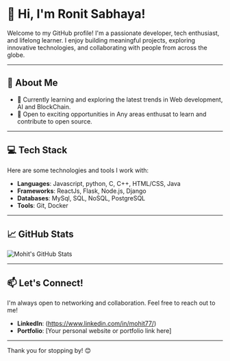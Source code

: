 # 👋 Hi, I'm Ronit Sabhaya!

Welcome to my GitHub profile! I'm a passionate developer, tech enthusiast, and lifelong learner. I enjoy building meaningful projects, exploring innovative technologies, and collaborating with people from across the globe.

---

## 🚀 About Me

- 🌱 Currently learning and exploring the latest trends in Web development, AI and BlockChain.
- 💼 Open to exciting opportunities in Any areas enthusat to learn and contribute to open source.

---

## 💻 Tech Stack

Here are some technologies and tools I work with:

- **Languages**: Javascript, python, C, C++, HTML/CSS, Java
- **Frameworks**: ReactJs, Flask, Node.js, Django
- **Databases**: MySql, SQL, NoSQL, PostgreSQL
- **Tools**: Git, Docker

---

## 📈 GitHub Stats

![Mohit's GitHub Stats](https://github-readme-stats.vercel.app/api?username=Ronitsabhaya75&show_icons=true&theme=radical)

---

## 📫 Let's Connect!

I'm always open to networking and collaboration. Feel free to reach out to me!


- **LinkedIn**: (https://www.linkedin.com/in/mohit77/)
- **Portfolio**: [Your personal website or portfolio link here]


---

Thank you for stopping by! 😊
